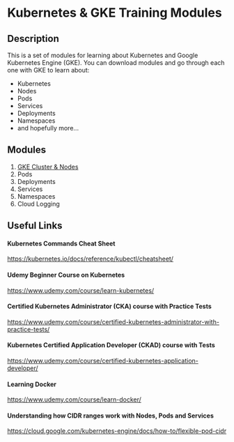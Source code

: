 # Kubernetes & GKE Training Modules

## Description

This is a set of modules for learning about Kubernetes and Google Kubernetes Engine (GKE). You can download modules and go through each one with GKE to learn about:
* Kubernetes
* Nodes
* Pods
* Services
* Deployments
* Namespaces
* and hopefully more...

## Modules
1. [GKE Cluster & Nodes](module-01/INSTRUCTIONS.md)
1. Pods
1. Deployments
1. Services
1. Namespaces
1. Cloud Logging


## Useful Links

#### Kubernetes Commands Cheat Sheet
https://kubernetes.io/docs/reference/kubectl/cheatsheet/

#### Udemy Beginner Course on Kubernetes
https://www.udemy.com/course/learn-kubernetes/

#### Certified Kubernetes Administrator (CKA) course with Practice Tests
https://www.udemy.com/course/certified-kubernetes-administrator-with-practice-tests/

#### Kubernetes Certified Application Developer (CKAD) course with Tests
https://www.udemy.com/course/certified-kubernetes-application-developer/

#### Learning Docker
https://www.udemy.com/course/learn-docker/

#### Understanding how CIDR ranges work with Nodes, Pods and Services
https://cloud.google.com/kubernetes-engine/docs/how-to/flexible-pod-cidr
